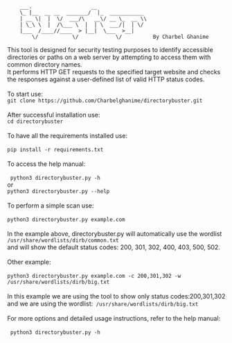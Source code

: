 ```
    ___.                   __                
    \_ |__  __ __  _______/  |_  ___________ 
    | __ \|  |  \/  ___/\   __\/ __ \_  __ \\
    | \_\ \  |  /\___ \  |  | \  ___/|  | \/
    |___  /____//____  > |__|  \___  >__|   
        \/           \/            \/          By Charbel Ghanime
```
This tool is designed for security testing purposes to identify accessible directories or paths on a web server by attempting to access them with common directory names. <br>
It performs HTTP GET requests to the specified target website and checks the responses against a user-defined list of valid HTTP status codes. <br>
<br>
To start use: <br>
``` git clone https://github.com/Charbelghanime/directorybuster.git ``` <br>
<br>
After successful installation use: <br>
```cd directorybuster ```<br>
<br>
To have all the requirements installed use:<br>
<br>
```pip install -r requirements.txt``` <br>
<br>
To access the help manual: <br>
<br>
``` python3 directorybuster.py -h```<br>
or
<br>
```python3 directorybuster.py --help ```<br>
<br>
To perform a simple scan use:<br>
<br>
```python3 directorybuster.py example.com``` <br>
<br>
In the example above, directorybuster.py will automatically use the wordlist ```/usr/share/wordlists/dirb/common.txt```<br>
and will show the default status codes: 200, 301, 302, 400, 403, 500, 502. <br>
<br>
Other example: <br>
<br>
```python3 directorybuster.py example.com -c 200,301,302 -w /usr/share/wordlists/dirb/big.txt```<br>
<br>
In this example we are using the tool to show only status codes:200,301,302 and we are using the wordlist:``` /usr/share/wordlists/dirb/big.txt``` <br>
<br>
For more options and detailed usage instructions, refer to the help manual: <br>
<br>
``` python3 directorybuster.py -h```<br>
